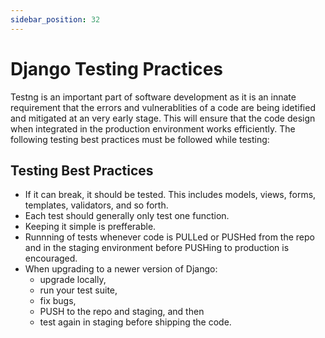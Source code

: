 ```yaml
---
sidebar_position: 32
---
```


# Django Testing Practices

Testng is an important part of software development as it is an innate requirement that the errors and vulnerablities of a code are being idetified and mitigated at an very early stage. This will ensure that the code design when integrated in the production environment works efficiently. 
The following testing best practices must be followed while testing:

## Testing Best Practices

- If it can break, it should be tested. This includes models, views, forms, templates, validators, and so forth.
- Each test should generally only test one function.
- Keeping it simple is prefferable. 
- Runnning of tests whenever code is PULLed or PUSHed from the repo and in the staging environment before PUSHing to production is encouraged.
- When upgrading to a newer version of Django:
    - upgrade locally,
    - run your test suite,
    - fix bugs,
    - PUSH to the repo and staging, and then
    - test again in staging before shipping the code.
